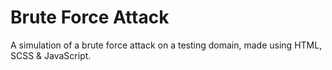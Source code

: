 # Brute Force Attack

A simulation of a brute force attack on a testing domain, made using HTML, SCSS & JavaScript.
